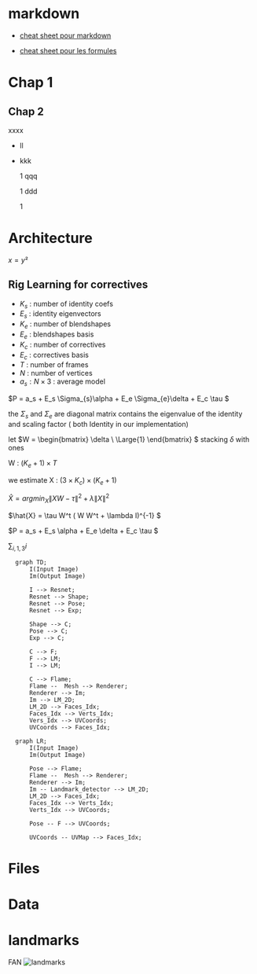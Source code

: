 # markdown

- [cheat sheet pour markdown](https://github.com/adam-p/markdown-here/wiki/Markdown-Cheatsheet)

- [cheat sheet pour les formules]( https://jojozhuang.github.io/tutorial/mathjax-cheat-sheet-for-mathematical-notation/ )


# Chap 1
## Chap 2

xxxx
- ll
- kkk

  1 qqq
  
  1 ddd
  
  1
  

# Architecture

$x=y²$



## Rig Learning for correctives 

- $K_s$ : number of identity coefs
- $E_s$ : identity eigenvectors
- $K_e$ : number of blendshapes
- $E_e$ : blendshapes basis
- $K_c$ : number of correctives
- $E_c$ : correctives basis
- $T$ : number of frames
- $N$ : number of vertices
- $a_s : N \times 3$ : average model

$P =  a_s + E_s \Sigma_{s}\alpha + E_e \Sigma_{e}\delta  + E_c \tau $

the $\Sigma_{s}$ and $\Sigma_{e}$ are diagonal matrix contains the eigenvalue of the identity and scaling factor  ( both Identity in our implementation)


let $W = \begin{bmatrix} \delta \\ \Large{1}  \end{bmatrix} $
stacking $\delta$ with ones


W : $(K_e + 1) \times T$

we estimate X : $(3 \times K_c) \times (K_e + 1)$
 
$\hat{X} = argmin_X \Big\|{X W - \tau } \Big\|^2 + \lambda \Big\| X \Big\|^2$

$\hat{X} = \tau W^t ( W W^t + \lambda I)^{-1} $

$P =  a_s + E_s \alpha + E_e \delta  + E_c \tau $

$\sum_{i,1,3} i$



```mermaid
  graph TD;
      I(Input Image)
      Im(Output Image)

      I --> Resnet;
      Resnet --> Shape;
      Resnet --> Pose;
      Resnet --> Exp;

      Shape --> C;
      Pose --> C;
      Exp --> C;

      C --> F;
      F --> LM;
      I --> LM;

      C --> Flame;
      Flame --  Mesh --> Renderer;
      Renderer --> Im;
      Im --> LM_2D;
      LM_2D --> Faces_Idx;
      Faces_Idx --> Verts_Idx;
      Vers_Idx --> UVCoords;
      UVCoords --> Faces_Idx;
```


```mermaid
  graph LR;
      I(Input Image)
      Im(Output Image)

      Pose --> Flame;
      Flame --  Mesh --> Renderer;
      Renderer --> Im;
      Im -- Landmark_detector --> LM_2D;
      LM_2D --> Faces_Idx;
      Faces_Idx --> Verts_Idx;
      Verts_Idx --> UVCoords;

      Pose -- F --> UVCoords;

      UVCoords -- UVMap --> Faces_Idx;
```

# Files

# Data



# landmarks
FAN
![landmarks](https://blog.twitch.tv/assets/uploads/e1b09b4ce747ae33daef6280c8a31985.png)

